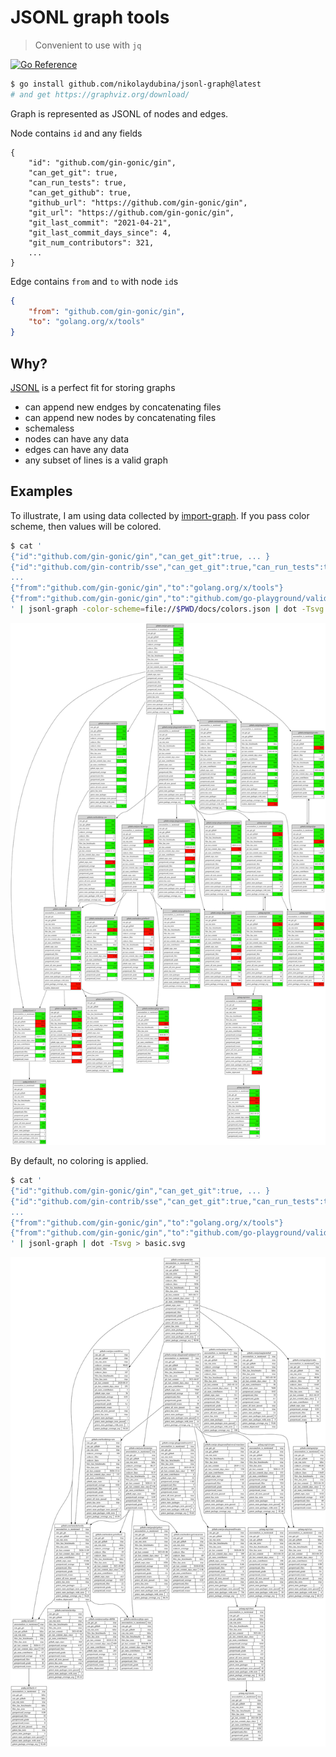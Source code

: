 # JSONL graph tools

> Convenient to use with `jq`

[![Go Reference](https://pkg.go.dev/badge/github.com/nikolaydubina/jsonl-graph.svg)](https://pkg.go.dev/github.com/nikolaydubina/jsonl-graph)

```bash
$ go install github.com/nikolaydubina/jsonl-graph@latest
# and get https://graphviz.org/download/
```

Graph is represented as JSONL of nodes and edges.

Node contains `id` and any fields
```
{
    "id": "github.com/gin-gonic/gin",
    "can_get_git": true,
    "can_run_tests": true,
    "can_get_github": true,
    "github_url": "https://github.com/gin-gonic/gin",
    "git_url": "https://github.com/gin-gonic/gin",
    "git_last_commit": "2021-04-21",
    "git_last_commit_days_since": 4,
    "git_num_contributors": 321,
    ...
}
```

Edge contains `from` and `to` with node `id`s
```json
{
    "from": "github.com/gin-gonic/gin",
    "to": "golang.org/x/tools"
}
```

## Why?

[JSONL](https://jsonlines.org/) is a perfect fit for storing graphs

- can append new endges by concatenating files
- can append new nodes by concatenating files
- schemaless
- nodes can have any data
- edges can have any data
- any subset of lines is a valid graph

## Examples

To illustrate, I am using data collected by [import-graph](github.com/nikolaydubina/import-graph). If you pass color scheme, then values will be colored.
```bash
$ cat '
{"id":"github.com/gin-gonic/gin","can_get_git":true, ... }
{"id":"github.com/gin-contrib/sse","can_get_git":true,"can_run_tests":true ... }
...
{"from":"github.com/gin-gonic/gin","to":"golang.org/x/tools"}
{"from":"github.com/gin-gonic/gin","to":"github.com/go-playground/validator/v10"}
' | jsonl-graph -color-scheme=file://$PWD/docs/colors.json | dot -Tsvg > colored.svg
```
![gin-color](./docs/gin_color.svg)

By default, no coloring is applied.
```bash
$ cat '
{"id":"github.com/gin-gonic/gin","can_get_git":true, ... }
{"id":"github.com/gin-contrib/sse","can_get_git":true,"can_run_tests":true ... }
...
{"from":"github.com/gin-gonic/gin","to":"golang.org/x/tools"}
{"from":"github.com/gin-gonic/gin","to":"github.com/go-playground/validator/v10"}
' | jsonl-graph | dot -Tsvg > basic.svg
```
![gin-nocolor](./docs/gin_nocolor.svg)
